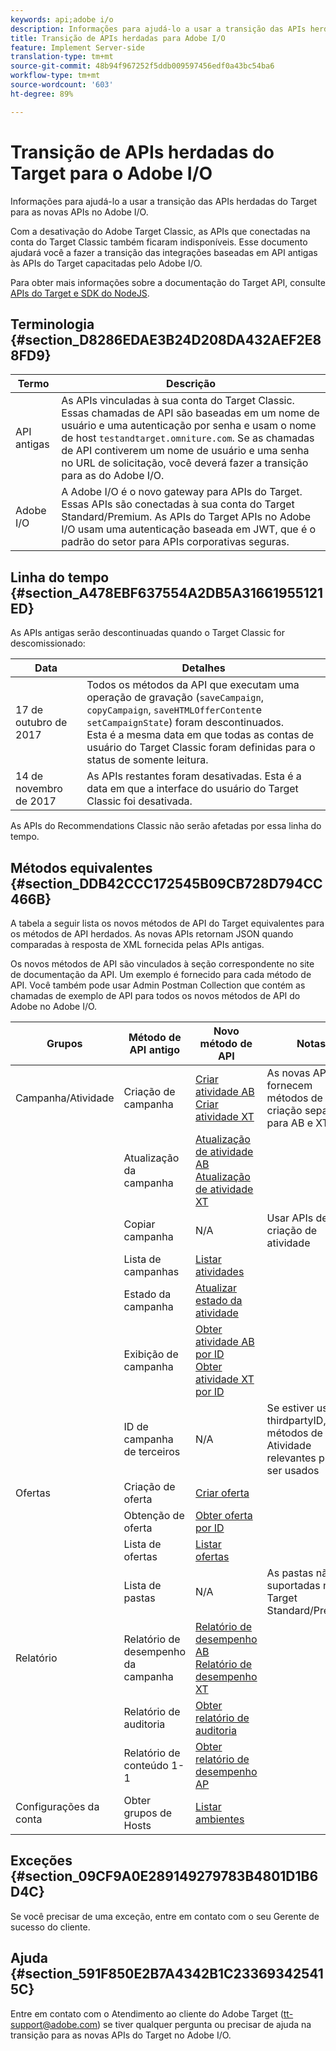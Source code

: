 ```yaml
---
keywords: api;adobe i/o
description: Informações para ajudá-lo a usar a transição das APIs herdadas da Adobe Target para as novas APIs do Adobe I/O.
title: Transição de APIs herdadas para Adobe I/O
feature: Implement Server-side
translation-type: tm+mt
source-git-commit: 48b94f967252f5ddb009597456edf0a43bc54ba6
workflow-type: tm+mt
source-wordcount: '603'
ht-degree: 89%

---
```



# Transição de APIs herdadas do Target para o Adobe I/O

Informações para ajudá-lo a usar a transição das APIs herdadas do Target para as novas APIs no Adobe I/O.

Com a desativação do Adobe Target Classic, as APIs que conectadas na conta do Target Classic também ficaram indisponíveis. Esse documento ajudará você a fazer a transição das integrações baseadas em API antigas às APIs do Target capacitadas pelo Adobe I/O.

Para obter mais informações sobre a documentação do Target API, consulte  [APIs do Target e SDK do NodeJS](/help/c-implementing-target/c-api-and-sdk-overview/api-and-sdk-overview.md#concept_5718EC1FF2ED4436935D0BCCD7AA29A6).

## Terminologia {#section_D8286EDAE3B24D208DA432AEF2E88FD9}

| Termo | Descrição |
|--- |--- |
| API antigas | As APIs vinculadas à sua conta do Target Classic. Essas chamadas de API são baseadas em um nome de usuário e uma autenticação por senha e usam o nome de host `testandtarget.omniture.com`. Se as chamadas de API contiverem um nome de usuário e uma senha no URL de solicitação, você deverá fazer a transição para as do Adobe I/O. |
| Adobe I/O | A Adobe I/O é o novo gateway para APIs do Target. Essas APIs são conectadas à sua conta do Target Standard/Premium. As APIs do Target APIs no Adobe I/O usam uma autenticação baseada em JWT, que é o padrão do setor para APIs corporativas seguras. |

## Linha do tempo   {#section_A478EBF637554A2DB5A31661955121ED}

As APIs antigas serão descontinuadas quando o Target Classic for descomissionado:

| Data | Detalhes |
|--- |--- |
| 17 de outubro de 2017 | Todos os métodos da API que executam uma operação de gravação (`saveCampaign`, `copyCampaign`, `saveHTMLOfferContent`e `setCampaignState`) foram descontinuados.<br>Esta é a mesma data em que todas as contas de usuário do Target Classic foram definidas para o status de somente leitura. |
| 14 de novembro de 2017 | As APIs restantes foram desativadas. Esta é a data em que a interface do usuário do Target Classic foi desativada. |

As APIs do Recommendations Classic não serão afetadas por essa linha do tempo.

## Métodos equivalentes   {#section_DDB42CCC172545B09CB728D794CC466B}

A tabela a seguir lista os novos métodos de API do Target equivalentes para os métodos de API herdados. As novas APIs retornam JSON quando comparadas à resposta de XML fornecida pelas APIs antigas.

Os novos métodos de API são vinculados à seção correspondente no site de documentação da API. Um exemplo é fornecido para cada método de API. Você também pode usar Admin Postman Collection que contém as chamadas de exemplo de API para todos os novos métodos de API do Adobe no Adobe I/O.

| Grupos | Método de API antigo | Novo método de API | Notas |
|--- |--- |--- |--- |
| Campanha/Atividade | Criação de campanha | [Criar atividade AB](http://developers.adobetarget.com/api/#create-ab-activity)<br>[Criar atividade XT](http://developers.adobetarget.com/api/#create-xt-activity) | As novas APIs fornecem métodos de criação separados para AB e XT |
|  | Atualização da campanha | [Atualização de atividade AB](http://developers.adobetarget.com/api/#update-ab-activity)<br>[Atualização de atividade XT](http://developers.adobetarget.com/api/#update-xt-activity) |  |
|  | Copiar campanha | N/A | Usar APIs de criação de atividade |
|  | Lista de campanhas | [Listar atividades](http://developers.adobetarget.com/api/#list-activities) |  |
|  | Estado da campanha | [Atualizar estado da atividade](http://developers.adobetarget.com/api/#update-activity-state) |  |
|  | Exibição de campanha | [Obter atividade AB por ID](http://developers.adobetarget.com/api/#get-ab-activity-by-id)<br>[Obter atividade XT por ID](http://developers.adobetarget.com/api/#get-xt-activity-by-id) |  |
|  | ID de campanha de terceiros | N/A | Se estiver usando thirdpartyID, os métodos de Atividade relevantes podem ser usados |
| Ofertas | Criação de oferta | [Criar oferta](http://developers.adobetarget.com/api/#create-offer) |  |
|  | Obtenção de oferta | [Obter oferta por ID](http://developers.adobetarget.com/api/#get-offer-by-id) |  |
|  | Lista de ofertas | [Listar ofertas](http://developers.adobetarget.com/api/#list-offers) |  |
|  | Lista de pastas | N/A | As pastas não são suportadas no Target Standard/Premium |
| Relatório | Relatório de desempenho da campanha | [Relatório de desempenho AB](http://developers.adobetarget.com/api/#get-ab-performance-report)<br>[Relatório de desempenho XT](http://developers.adobetarget.com/api/#get-xt-performance-report) |  |
|  | Relatório de auditoria | [Obter relatório de auditoria](http://developers.adobetarget.com/api/#get-audit-report) |  |
|  | Relatório de conteúdo 1-1 | [Obter relatório de desempenho AP](http://developers.adobetarget.com/api/#get-ap-activity-performance-report) |  |
| Configurações da conta | Obter grupos de Hosts | [Listar ambientes](http://developers.adobetarget.com/api/#list-environments) |  |

## Exceções {#section_09CF9A0E289149279783B4801D1B6D4C}

Se você precisar de uma exceção, entre em contato com o seu Gerente de sucesso do cliente.

## Ajuda   {#section_591F850E2B7A4342B1C233693425415C}

Entre em contato com o Atendimento ao cliente do Adobe Target (tt-support@adobe.com) se tiver qualquer pergunta ou precisar de ajuda na transição para as novas APIs do Target no Adobe I/O.
